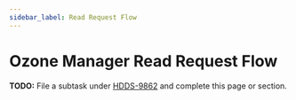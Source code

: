 ```yaml
---
sidebar_label: Read Request Flow
---
```


# Ozone Manager Read Request Flow

**TODO:** File a subtask under [HDDS-9862](https://issues.apache.org/jira/browse/HDDS-9862) and complete this page or section.
